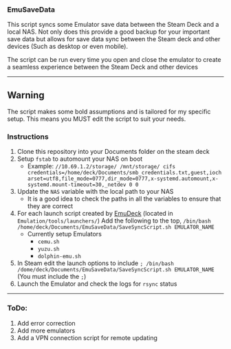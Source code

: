 ### EmuSaveData

This script syncs some Emulator save data between the Steam Deck and a local NAS. Not only does this provide a good backup for your important save data but allows for save data sync between the Steam deck and other devices (Such as desktop or even mobile).

The script can be run every time you open and close the emulator to create a seamless experience between the Steam Deck and other devices 

---

## Warning
The script makes some bold assumptions and is tailored for my specific setup. This means you MUST edit the script to suit your needs.


### Instructions

1. Clone this repository into your Documents folder on the steam deck
1. Setup `fstab` to automount your NAS on boot
    * Example: `//10.69.1.2/storage/ /mnt/storage/ cifs credentials=/home/deck/Documents/smb_credentials.txt,guest,iocharset=utf8,file_mode=0777,dir_mode=0777,x-systemd.automount,x-systemd.mount-timeout=30,_netdev 0 0`
1. Update the `NAS` variable with the local path to your NAS
    * It is a good idea to check the paths in all the variables to ensure that they are correct
1. For each launch script created by [EmuDeck](https://github.com/dragoonDorise/EmuDeck) (located in `Emulation/tools/launchers/`) Add the following to the top, `/bin/bash /home/deck/Documents/EmuSaveData/SaveSyncScript.sh EMULATOR_NAME`
    * Currently setup Emulators
        * `cemu.sh`
        * `yuzu.sh`
        * `dolphin-emu.sh`
1. In Steam edit the launch options to include `; /bin/bash /dome/deck/Documents/EmuSaveData/SaveSyncScript.sh EMULATOR_NAME` (You must include the `;`)
1. Launch the Emulator and check the logs for `rsync` status


---

### ToDo:
1. Add error correction
1. Add more emulators 
1. Add a VPN connection script for remote updating
